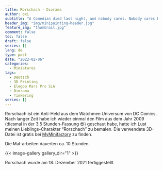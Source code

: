 ```yaml
---
title: Rorschach - Diorama
author: oxi
subtitle: "A Comedian died last night, and nobody cares. Nobody cares but me."
header_img: "img/minipainting-header.jpg"
feature_img: "thumbnail.jpg"
comment: false
toc: false
draft: false
series: []
lang: de
type: post
date: "2022-02-06"
categories:
  - Miniatures
tags:
  - Deutsch
  - 3D Printing
  - Elegoo Mars Pro SLA
  - Diorama
  - Tinkering
series: []
---
```

Rorschach ist ein Anti-Held aus dem Watchmen Universum von DC Comics. Nach langer Zeit habe ich wieder einmal den Film aus dem Jahr 2009 (diesmal in der 3.5 Stunden-Fassung 😍) geschaut habe, hatte ich Lust meinen Lieblings-Charakter “Rorschach” zu bemalen. Die verwendete 3D-Datei ist gratis bei [MyMinifactory](https://www.myminifactory.com/object/3d-print-rorschach-from-watchmen-support-free-108809) zu finden.

Die Mal-arbeiten dauerten ca. 10 Stunden.

{{< image-gallery gallery_dir="1" >}}

Rorschach wurde am 18. Dezember 2021 fertiggestellt.
